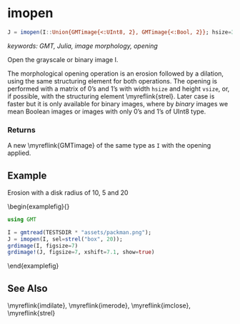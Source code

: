 # imopen

```julia
J = imopen(I::Union{GMTimage{<:UInt8, 2}, GMTimage{<:Bool, 2}}; hsize=3, vsize=3, sel=nothing)::GMTimage
```

*keywords: GMT, Julia, image morphology, opening*

Open the grayscale or binary image I.

The morphological opening operation is an erosion followed by a dilation, using the same structuring
element for both operations.
The opening is performed with a matrix of 0’s and 1’s with width `hsize` and height `vsize`, or, if possible,
with the structuring element \myreflink{strel}. Later case is faster but it is only available for binary images, where by
_binary_ images we mean Boolean images or images with only 0’s and 1’s of UInt8 type.

### Returns
A new \myreflink{GMTimage} of the same type as `I` with the opening applied.

Example
-------

Erosion with a disk radius of 10, 5 and 20

\begin{examplefig}{}
```julia
using GMT

I = gmtread(TESTSDIR * "assets/packman.png");
J = imopen(I, sel=strel("box", 20));
grdimage(I, figsize=7)
grdimage!(J, figsize=7, xshift=7.1, show=true)
```
\end{examplefig}


See Also
--------

\myreflink{imdilate}, \myreflink{imerode}, \myreflink{imclose}, \myreflink{strel}
